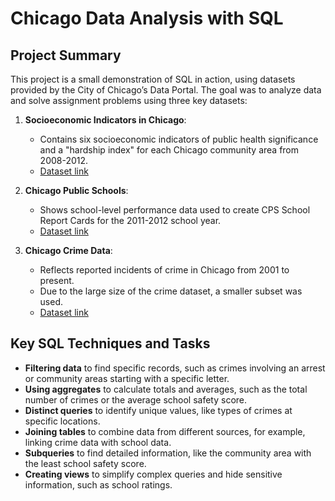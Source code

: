 # Chicago Data Analysis with SQL

## Project Summary
This project is a small demonstration of SQL in action, using datasets provided by the City of Chicago’s Data Portal. The goal was to analyze data and solve assignment problems using three key datasets:

1. **Socioeconomic Indicators in Chicago**:
   - Contains six socioeconomic indicators of public health significance and a "hardship index" for each Chicago community area from 2008-2012.
   - [Dataset link](https://data.cityofchicago.org/Health-Human-Services/Census-Data-Selected-socioeconomic-indicators-in-C/kn9c-c2s2)

2. **Chicago Public Schools**:
   - Shows school-level performance data used to create CPS School Report Cards for the 2011-2012 school year.
   - [Dataset link](https://data.cityofchicago.org/Education/Chicago-Public-Schools-Progress-Report-Cards-2011-/9xs2-f89t)

3. **Chicago Crime Data**:
   - Reflects reported incidents of crime in Chicago from 2001 to present.
   - Due to the large size of the crime dataset, a smaller subset was used.
   - [Dataset link](https://data.cityofchicago.org/Public-Safety/Crimes-2001-to-present/ijzp-q8t2)

## Key SQL Techniques and Tasks
- **Filtering data** to find specific records, such as crimes involving an arrest or community areas starting with a specific letter.
- **Using aggregates** to calculate totals and averages, such as the total number of crimes or the average school safety score.
- **Distinct queries** to identify unique values, like types of crimes at specific locations.
- **Joining tables** to combine data from different sources, for example, linking crime data with school data.
- **Subqueries** to find detailed information, like the community area with the least school safety score.
- **Creating views** to simplify complex queries and hide sensitive information, such as school ratings.
